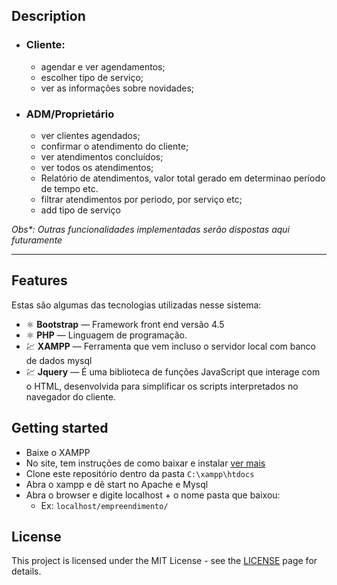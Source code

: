 ## Description
  - ### Cliente:
    * agendar e ver agendamentos;  
    * escolher tipo de serviço;
    * ver as informações sobre novidades;
    
  - ### ADM/Proprietário
      * ver clientes agendados; 
      * confirmar  o atendimento do cliente; 
      * ver atendimentos concluídos;
    * ver todos os atendimentos; 
    * Relatório  de atendimentos, valor total gerado em determinao período de tempo etc.
    * filtrar atendimentos por periodo, por serviço etc;
    * add tipo de serviço
    
_Obs*: Outras funcionalidades  implementadas serão dispostas aqui futuramente_

 --- 
## Features
  Estas são algumas das tecnologias utilizadas nesse sistema:

- ⚛️ **Bootstrap** — Framework front end versão 4.5
- ⚛️ **PHP** — Linguagem de programação. 
- 💹 **XAMPP** — Ferramenta que vem incluso o servidor local com banco de dados mysql
- 💹 **Jquery** — É uma biblioteca de funções JavaScript que interage com o HTML, desenvolvida para simplificar os scripts interpretados no navegador do cliente. 


## Getting started
- Baixe o XAMPP
- No site, tem instruções de como baixar e instalar [ ver mais](https://www.apachefriends.org/pt_br/index.html)
- Clone este repositório dentro da pasta `C:\xampp\htdocs`
- Abra o xampp e dê start no Apache e Mysql
- Abra o browser e digite localhost + o nome pasta que baixou:
  - Ex: `localhost/empreendimento/`



## License

This project is licensed under the MIT License - see the [LICENSE](https://opensource.org/licenses/MIT) page for details.
